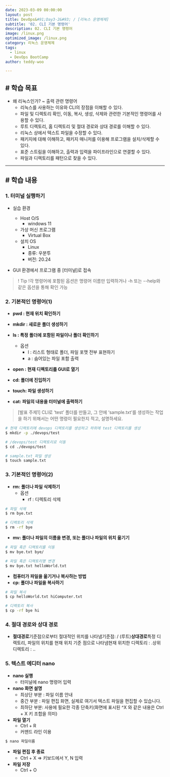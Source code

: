 ```yaml
---
date: 2023-03-09 00:00:00
layout: post
title: DevOps&#91;Day3-2&#93; / [리눅스 운영체제]
subtitle: '02. CLI 기본 명령어'
description: 02. CLI 기본 명령어
image: /linux.png
optimized_image: /linux.png
category: 리눅스 운영체제
tags:
  - linux
  - DevOps BootCamp
author: teddy-woo

---
```


## **# 학습 목표**

- 왜 리눅스인가? ~ 출력 관련 명령어
    - 리눅스를 사용하는 이유와 CLI의 장점을 이해할 수 있다.
    - 파일 및 디렉토리 확인, 이동, 복사, 생성, 삭제와 관련한 기본적인 명령어를 사용할 수 있다.
    - 루트 디렉토리, 홈 디렉토리 및 절대 경로와 상대 경로를 이해할 수 있다.
    - 리눅스 상에서 텍스트 파일을 수정할 수 있다.
    - 패키지에 대해 이해하고, 패키지 매니저를 이용해 프로그램을 설치/삭제할 수 있다.
    - 표준 스트림을 이해하고, 출력과 입력을 파이프라인으로 연결할 수 있다.
    - 파일과 디렉토리를 패턴으로 찾을 수 있다.

---

## **# 학습 내용**

### **1. 터미널 실행하기**

- 실습 환경
    - Host O/S
        - windows 11
    - 가상 머신 프로그램
        - Virtual Box
    - 설치 OS
        - Linux
        - 종류: 우분투
        - 버전: 20.24
       
- GUI 환경에서 프로그램 중 [터미널]로 접속

> ! Tip !각 명령어에 포함된 옵션은 명령어 이름만 입력하거나 -h 또는 --help와 같은 옵션을 통해 확인 가능


### **2. 기본적인 명령어(1)**

- **pwd : 현재 위치 확인하기**
- **mkdir : 새로운 폴더 생성하기**
- **ls : 특정 폴더에 포함된 파일이나 폴더 확인하기**
    - 옵션
        - l : 리스트 형태로 폴더, 파일 포맷 전부 표현하기
        - a : 숨어있는 파일 포함 출력
        
- **open : 현재 디렉토리를 GUI로 열기**
- **cd: 폴더에 진입하기**
- **touch: 파일 생성하기**
- **cat: 파일의 내용을 터미널에 출력하기**

> [발표 주제1] CLI로 ‘test’ 폴더를 만들고, 그 안에 ‘sample.txt’를 생성하는 작업을 하기 위해서는 어떤 명령이 필요한지 적고, 설명하세요.
> 

```bash
# 현재 디렉토리에 devops 디렉토리를 생성하고 하위에 test 디렉토리를 생성
$ mkdir -p ./devops/test

# /devops/test 디렉토리로 이동
$ cd ./devops/test

# sample.txt 파일 생성
$ touch sample.txt
```

### **3. 기본적인 명령어(2)**

- **rm: 폴더나 파일 삭제하기**
    - 옵션
        - rf : 디렉토리 삭제

```bash
# 파일 삭제
$ rm bye.txt

# 디렉토리 삭제
$ rm -rf bye
```

- **mv: 폴더나 파일의 이름을 변경, 또는 폴더나 파일의 위치 옮기기**

```bash
# 파일 혹은 디렉토리를 이동
$ mv bye.txt bye/

# 파일 혹은 디렉토리명 변경
$ mv bye.txt helloWorld.txt
```

- **컴퓨터가 파일을 옮기거나 복사하는 방법**
- **cp: 폴더나 파일을 복사하기**

```bash
# 파일 복사
$ cp helloWorld.txt hiComputer.txt

# 디렉토리 복사
$ cp -rf bye hi
```

### **4. 절대 경로와 상대 경로**

- **절대경로**기준점으로부터 절대적인 위치를 나타냄기준점: / (루트)**상대경로**특정 디렉토리, 파일의 위치를 현재 위치 기준 점으로 나타냄현재 위치한 디렉토리 : .상위 디렉토리 : ..

### **5. 텍스트 에디터 nano**

- **nano 실행**
    - 터미널에 nano 명령어 입력
- **nano 화면 설명**
    - 최상단 부분 : 파일 이름 안내
    - 중간 부분 : 파일 편집 화면, 실제로 여기서 텍스트 파일을 편집할 수 있습니다.
    - 최하단 부분: 사용에 필요한 각종 단축키(화면에 표시된 ^X 와 같은 내용은 Ctrl + X 키 조합을 의미)
- **파일 열기**
    - Ctrl + R
    - 커맨드 라인 이용

```bash
$ nano 파일이름
```

- **파일 편집 후 종료**
    - Ctrl + X => 키보드에서 Y, N 입력
- **파일 저장**
    - Ctrl + O
